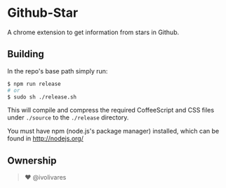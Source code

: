 # Github-Star
A chrome extension to get information from stars in Github.

## Building

In the repo's base path simply run:

```sh
$ npm run release
# or
$ sudo sh ./release.sh
```

This will compile and compress the required CoffeeScript and CSS files under `./source` to the `./release` directory.

You must have npm (node.js's package manager) installed, which can be found in http://nodejs.org/

## Ownership

> :heart: @ivolivares
